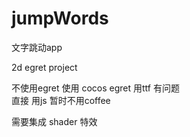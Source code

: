 # jumpWords
文字跳动app

2d egret project

不使用egret  使用 cocos  egret 用ttf  有问题  
直接 用js  暂时不用coffee

需要集成  shader  特效 